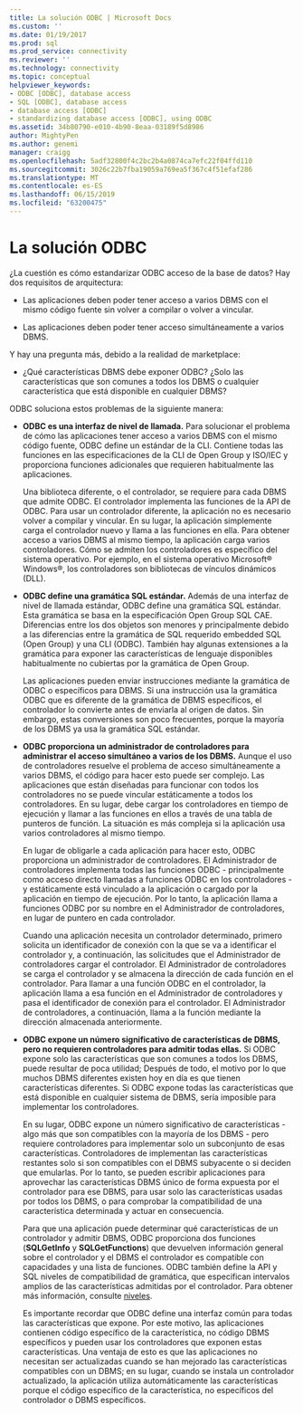 ```yaml
---
title: La solución ODBC | Microsoft Docs
ms.custom: ''
ms.date: 01/19/2017
ms.prod: sql
ms.prod_service: connectivity
ms.reviewer: ''
ms.technology: connectivity
ms.topic: conceptual
helpviewer_keywords:
- ODBC [ODBC], database access
- SQL [ODBC], database access
- database access [ODBC]
- standardizing database access [ODBC], using ODBC
ms.assetid: 34b80790-e010-4b90-8eaa-03189f5d8986
author: MightyPen
ms.author: genemi
manager: craigg
ms.openlocfilehash: 5adf32800f4c2bc2b4a0874ca7efc22f04ffd110
ms.sourcegitcommit: 3026c22b7fba19059a769ea5f367c4f51efaf286
ms.translationtype: MT
ms.contentlocale: es-ES
ms.lasthandoff: 06/15/2019
ms.locfileid: "63200475"
---
```

# <a name="the-odbc-solution"></a>La solución ODBC
¿La cuestión es cómo estandarizar ODBC acceso de la base de datos? Hay dos requisitos de arquitectura:  
  
-   Las aplicaciones deben poder tener acceso a varios DBMS con el mismo código fuente sin volver a compilar o volver a vincular.  
  
-   Las aplicaciones deben poder tener acceso simultáneamente a varios DBMS.  
  
 Y hay una pregunta más, debido a la realidad de marketplace:  
  
-   ¿Qué características DBMS debe exponer ODBC? ¿Solo las características que son comunes a todos los DBMS o cualquier característica que está disponible en cualquier DBMS?  
  
 ODBC soluciona estos problemas de la siguiente manera:  
  
-   **ODBC es una interfaz de nivel de llamada.** Para solucionar el problema de cómo las aplicaciones tener acceso a varios DBMS con el mismo código fuente, ODBC define un estándar de la CLI. Contiene todas las funciones en las especificaciones de la CLI de Open Group y ISO/IEC y proporciona funciones adicionales que requieren habitualmente las aplicaciones.  
  
     Una biblioteca diferente, o el controlador, se requiere para cada DBMS que admite ODBC. El controlador implementa las funciones de la API de ODBC. Para usar un controlador diferente, la aplicación no es necesario volver a compilar y vincular. En su lugar, la aplicación simplemente carga el controlador nuevo y llama a las funciones en ella. Para obtener acceso a varios DBMS al mismo tiempo, la aplicación carga varios controladores. Cómo se admiten los controladores es específico del sistema operativo. Por ejemplo, en el sistema operativo Microsoft® Windows®, los controladores son bibliotecas de vínculos dinámicos (DLL).  
  
-   **ODBC define una gramática SQL estándar.** Además de una interfaz de nivel de llamada estándar, ODBC define una gramática SQL estándar. Esta gramática se basa en la especificación Open Group SQL CAE. Diferencias entre los dos objetos son menores y principalmente debido a las diferencias entre la gramática de SQL requerido embedded SQL (Open Group) y una CLI (ODBC). También hay algunas extensiones a la gramática para exponer las características de lenguaje disponibles habitualmente no cubiertas por la gramática de Open Group.  
  
     Las aplicaciones pueden enviar instrucciones mediante la gramática de ODBC o específicos para DBMS. Si una instrucción usa la gramática ODBC que es diferente de la gramática de DBMS específicos, el controlador lo convierte antes de enviarla al origen de datos. Sin embargo, estas conversiones son poco frecuentes, porque la mayoría de los DBMS ya usa la gramática SQL estándar.  
  
-   **ODBC proporciona un administrador de controladores para administrar el acceso simultáneo a varios de los DBMS.** Aunque el uso de controladores resuelve el problema de acceso simultáneamente a varios DBMS, el código para hacer esto puede ser complejo. Las aplicaciones que están diseñadas para funcionar con todos los controladores no se puede vincular estáticamente a todos los controladores. En su lugar, debe cargar los controladores en tiempo de ejecución y llamar a las funciones en ellos a través de una tabla de punteros de función. La situación es más compleja si la aplicación usa varios controladores al mismo tiempo.  
  
     En lugar de obligarle a cada aplicación para hacer esto, ODBC proporciona un administrador de controladores. El Administrador de controladores implementa todas las funciones ODBC - principalmente como acceso directo llamadas a funciones ODBC en los controladores - y estáticamente está vinculado a la aplicación o cargado por la aplicación en tiempo de ejecución. Por lo tanto, la aplicación llama a funciones ODBC por su nombre en el Administrador de controladores, en lugar de puntero en cada controlador.  
  
     Cuando una aplicación necesita un controlador determinado, primero solicita un identificador de conexión con la que se va a identificar el controlador y, a continuación, las solicitudes que el Administrador de controladores cargar el controlador. El Administrador de controladores se carga el controlador y se almacena la dirección de cada función en el controlador. Para llamar a una función ODBC en el controlador, la aplicación llama a esa función en el Administrador de controladores y pasa el identificador de conexión para el controlador. El Administrador de controladores, a continuación, llama a la función mediante la dirección almacenada anteriormente.  
  
-   **ODBC expone un número significativo de características de DBMS, pero no requieren controladores para admitir todas ellas.** Si ODBC expone solo las características que son comunes a todos los DBMS, puede resultar de poca utilidad; Después de todo, el motivo por lo que muchos DBMS diferentes existen hoy en día es que tienen características diferentes. Si ODBC expone todas las características que está disponible en cualquier sistema de DBMS, sería imposible para implementar los controladores.  
  
     En su lugar, ODBC expone un número significativo de características - algo más que son compatibles con la mayoría de los DBMS - pero requiere controladores para implementar solo un subconjunto de esas características. Controladores de implementan las características restantes solo si son compatibles con el DBMS subyacente o si deciden que emularlas. Por lo tanto, se pueden escribir aplicaciones para aprovechar las características DBMS único de forma expuesta por el controlador para ese DBMS, para usar solo las características usadas por todos los DBMS, o para comprobar la compatibilidad de una característica determinada y actuar en consecuencia.  
  
     Para que una aplicación puede determinar qué características de un controlador y admitir DBMS, ODBC proporciona dos funciones (**SQLGetInfo** y **SQLGetFunctions**) que devuelven información general sobre el controlador y el DBMS el controlador es compatible con capacidades y una lista de funciones. ODBC también define la API y SQL niveles de compatibilidad de gramática, que especifican intervalos amplios de las características admitidas por el controlador. Para obtener más información, consulte [niveles](../../odbc/reference/develop-app/conformance-levels.md).  
  
     Es importante recordar que ODBC define una interfaz común para todas las características que expone. Por este motivo, las aplicaciones contienen código específico de la característica, no código DBMS específicos y pueden usar los controladores que exponen estas características. Una ventaja de esto es que las aplicaciones no necesitan ser actualizadas cuando se han mejorado las características compatibles con un DBMS; en su lugar, cuando se instala un controlador actualizado, la aplicación utiliza automáticamente las características porque el código específico de la característica, no específicos del controlador o DBMS específicos.
